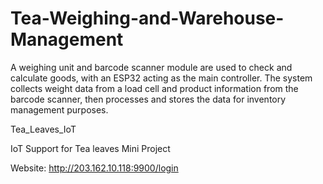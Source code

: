 # Tea-Weighing-and-Warehouse-Management
A weighing unit and barcode scanner module are used to check and calculate goods, with an ESP32 acting as the main controller. The system collects weight data from a load cell and product information from the barcode scanner, then processes and stores the data for inventory management purposes.

Tea_Leaves_IoT

IoT Support for Tea leaves Mini Project

Website: http://203.162.10.118:9900/login
